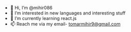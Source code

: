- 👋 Hi, I’m @mihir086
- 👀 I’m interested in new languages and interesting stuff
- 🌱 I’m currently learning react.js
- 📫 Reach me via my email- tomarmihir9@gmail.com
